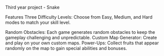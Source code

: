 Third year project - Snake

Features
Three Difficulty Levels: Choose from Easy, Medium, and Hard modes to match your skill level.

Random Obstacles: Each game generates random obstacles to keep the gameplay challenging and unpredictable.
Custom Map Generator: Create and play on your own custom maps.
Power-Ups: Collect fruits that appear randomly on the map to gain special abilities and bonuses.
